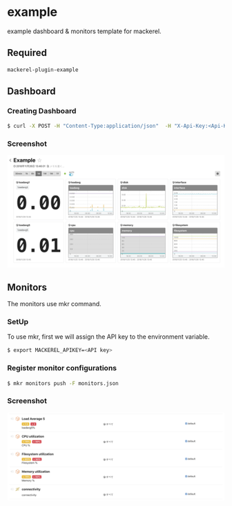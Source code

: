 # example

example dashboard & monitors template for mackerel.

## Required

```bash
mackerel-plugin-example
```

## Dashboard

### Creating Dashboard

```bash
$ curl -X POST -H "Content-Type:application/json"  -H "X-Api-Key:<Api-Key>" https://api.mackerelio.com/api/v0/dashboards -d @dashboard.json
```

### Screenshot

![Screenshot](docs/images/dashboard.png)

## Monitors

The monitors use mkr command.

### SetUp

To use mkr, first we will assign the API key to the environment variable.

```bash
$ export MACKEREL_APIKEY=<API key>
```

### Register monitor configurations

```bash
$ mkr monitors push -F monitors.json
```

### Screenshot

![Screenshot](./docs/images/monitors.png)
